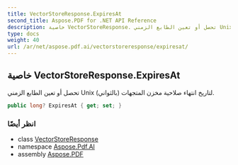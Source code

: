 ```yaml
---
title: VectorStoreResponse.ExpiresAt
second_title: Aspose.PDF for .NET API Reference
description: خاصية VectorStoreResponse. تحصل أو تعين الطابع الزمني Unix بالثواني لتاريخ انتهاء صلاحية مخزن المتجهات
type: docs
weight: 40
url: /ar/net/aspose.pdf.ai/vectorstoreresponse/expiresat/
---
```

## خاصية VectorStoreResponse.ExpiresAt

تحصل أو تعين الطابع الزمني Unix (بالثواني) لتاريخ انتهاء صلاحية مخزن المتجهات.

```csharp
public long? ExpiresAt { get; set; }
```

### انظر أيضًا

* class [VectorStoreResponse](../)
* namespace [Aspose.Pdf.AI](../../../aspose.pdf.ai/)
* assembly [Aspose.PDF](../../../)